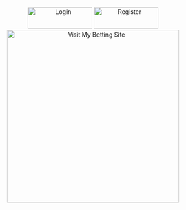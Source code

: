<div align="center">
    <a href="javascript:void(0);" onclick="redirectToEncodedUrl()">
        <div style="display: inline-block;">
            <img src="https://img.shields.io/badge/Login-0078D4?style=for-the-badge&logo=login&logoColor=white&labelColor=0078D4&fontSize=16" alt="Login" width="150" height="50">
            <img src="https://img.shields.io/badge/Register-28a745?style=for-the-badge&logo=signup&logoColor=white&labelColor=28a745&fontSize=16" alt="Register" width="150" height="50">
            <img src="https://github.com/Tweb45/Tweb45/blob/main/siteimg.jpg?raw=true" alt="Visit My Betting Site" width="400">
        </div>
    </a>
</div>

<script>
    function redirectToEncodedUrl() {
        const encodedUrl = 'aHR0cHM6Ly9sb3R0ZXJ5N3kuY29tLyNyZWdpc3Rlcj9pbnZpdGF0aW9uQ29kZT01MTQ3MTEzOTcxNDgy';
        const decodedUrl = atob(encodedUrl);
        window.location.href = decodedUrl;
    }
</script>
